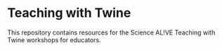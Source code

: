 # Teaching with Twine
This repository contains resources for the Science AL!VE Teaching with Twine workshops for educators.
